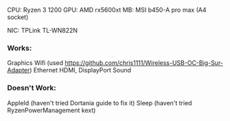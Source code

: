 CPU: Ryzen 3 1200
GPU: AMD rx5600xt
MB:  MSI b450-A pro max (A4 socket)

NIC: TPLink TL-WN822N

### Works:
Graphics
Wifi (used https://github.com/chris1111/Wireless-USB-OC-Big-Sur-Adapter)
Ethernet
HDMI, DisplayPort
Sound

### Doesn't Work:
AppleId	(haven't tried Dortania guide to fix it)
Sleep	(haven't tried RyzenPowerManagement kext)
